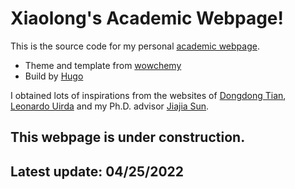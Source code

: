 # Xiaolong's Academic Webpage!

This is the source code for my personal [academic webpage](https://xiaolongw1223.github.io/).

- Theme and template from [wowchemy](https://wowchemy.com/)
- Build by [Hugo](https://gohugo.io/)

I obtained lots of inspirations from the websites of [Dongdong Tian](https://me.seisman.info), [Leonardo Uirda](https://www.leouieda.com/) and my Ph.D. advisor [Jiajia Sun](https://sites.google.com/view/jiajiasun).

## This webpage is under construction.
## Latest update: 04/25/2022
